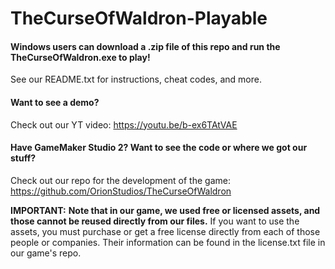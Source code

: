 # TheCurseOfWaldron-Playable

#### Windows users can download a .zip file of this repo and run the **TheCurseOfWaldron.exe** to play!
See our README.txt for instructions, cheat codes, and more. 

#### Want to see a demo? 
Check out our YT video: https://youtu.be/b-ex6TAtVAE

#### Have GameMaker Studio 2? Want to see the code or where we got our stuff? 
Check out our repo for the development of the game: https://github.com/OrionStudios/TheCurseOfWaldron

**IMPORTANT:**
**Note that in our game, we used free or licensed assets, and those cannot be reused directly from our files.** 
If you want to use the assets, you must purchase or get a free license directly from each of those people or companies. 
Their information can be found in the license.txt file in our game's repo. 
